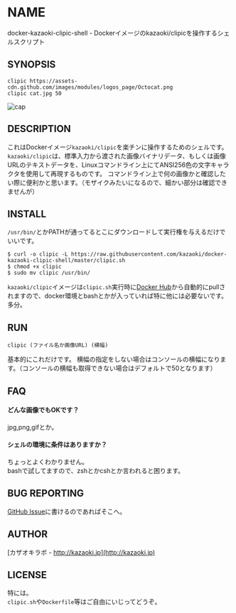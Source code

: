
NAME
====

docker-kazaoki-clipic-shell - Dockerイメージのkazaoki/clipicを操作するシェルスクリプト

SYNOPSIS
--------

	clipic https://assets-cdn.github.com/images/modules/logos_page/Octocat.png
	clipic cat.jpg 50

![cap](https://cloud.githubusercontent.com/assets/6366870/8517636/a16ad142-23fd-11e5-8be4-a7ee2822cae5.png)


DESCRIPTION
-----------
これはDockerイメージ`kazaoki/clipic`を楽チンに操作するためのシェルです。
`kazaoki/clipic`は、標準入力から渡された画像バイナリデータ、もしくは画像URLのテキストデータを、Linuxコマンドライン上にてANSI256色の文字キャラクタを使用して再現するものです。
コマンドライン上で何の画像かと確認したい際に便利かと思います。（モザイクみたいになるので、細かい部分は確認できませんが）

INSTALL
-------

`/usr/bin/`とかPATHが通ってるとこにダウンロードして実行権を与えるだけでいいです。
```
$ curl -o clipic -L https://raw.githubusercontent.com/kazaoki/docker-kazaoki-clipic-shell/master/clipic.sh
$ chmod +x clipic
$ sudo mv clipic /usr/bin/
```

`kazaoki/clipic`イメージは`clipic.sh`実行時に[Docker Hub](https://registry.hub.docker.com/)から自動的にpullされますので、docker環境とbashとかが入っていれば特に他には必要ないです。多分。

RUN
---

	clipic (ファイル名か画像URL) (横幅)

基本的にこれだけです。
横幅の指定をしない場合はコンソールの横幅になります。（コンソールの横幅も取得できない場合はデフォルトで50となります）


FAQ
---
#### どんな画像でもOKです？
jpg,png,gifとか。

#### シェルの環境に条件はありますか？
ちょっとよくわかりません。  
bashで試してますので、zshとかcshとか言われると困ります。


BUG REPORTING
-------------
[GitHub Issue](https://github.com/kazaoki/docker-kazaoki-clipic-shell/issues)に書けるのであればそこへ。


AUTHOR
------
[カザオキラボ - http://kazaoki.jp](http://kazaoki.jp)


LICENSE
-------
特には。  
`clipic.sh`や`Dockerfile`等はご自由にいじってどうぞ。
